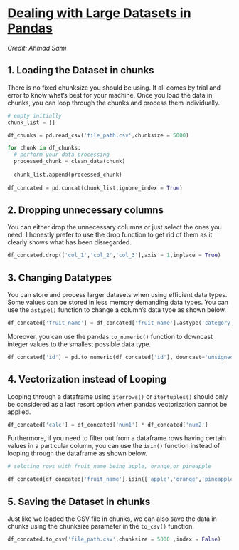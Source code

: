 # [Dealing with Large Datasets in Pandas](https://medium.com/datadriveninvestor/dealing-with-large-datasets-in-pandas-ad47100a9424)
*Credit: Ahmad Sami*

## 1. Loading the Dataset in chunks
There is no fixed chunksize you should be using. It all comes by trial and error to know what’s best for your machine. Once you load the data in chunks, you can loop through the chunks and process them individually.

```python
# empty initially
chunk_list = []

df_chunks = pd.read_csv('file_path.csv',chunksize = 5000)

for chunk in df_chunks:
  # perform your data processing 
  processed_chunk = clean_data(chunk)
  
  chunk_list.append(processed_chunk)
  
df_concated = pd.concat(chunk_list,ignore_index = True)
```

## 2. Dropping unnecessary columns
You can either drop the unnecessary columns or just select the ones you need. I honestly prefer to use the drop function to get rid of them as it clearly shows what has been disregarded.

```python
df_concated.drop(['col_1','col_2','col_3'],axis = 1,inplace = True)
```

## 3. Changing Datatypes
You can store and process larger datasets when using efficient data types. Some values can be stored in less memory demanding data types. You can use the `astype()` function to change a column’s data type as shown below.

```python
df_concated['fruit_name'] = df_concated['fruit_name'].astype('category')
```

Moreover, you can use the pandas `to_numeric()` function to downcast integer values to the smallest possible data type.

```python
df_concated['id'] = pd.to_numeric(df_concated['id'], downcast='unsigned')
```

## 4. Vectorization instead of Looping
Looping through a dataframe using `iterrows()` or `itertuples()` should only be considered as a last resort option when pandas vectorization cannot be applied.

```python
df_concated['calc'] = df_concated['num1'] * df_concated['num2']
```

Furthermore, if you need to filter out from a dataframe rows having certain values in a particular column, you can use the `isin()` function instead of looping through the dataframe as shown below.

```python
# selcting rows with fruit_name being apple,'orange,or pineapple

df_concated[df_concated['fruit_name'].isin(['apple','orange','pineapple'])]
```

## 5. Saving the Dataset in chunks
Just like we loaded the CSV file in chunks, we can also save the data in chunks using the chunksize parameter in the `to_csv()` function.

```python
df_concated.to_csv('file_path.csv',chunksize = 5000 ,index = False)
```
